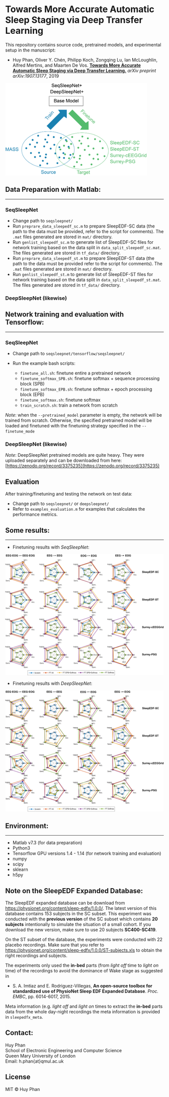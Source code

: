 

# Towards More Accurate Automatic Sleep Staging via Deep Transfer Learning

This repository contains source code, pretrained models, and experimental setup in the manuscript:

- Huy Phan, Oliver Y. Chén, Philipp Koch, Zongqing Lu, Ian McLoughlin, Alfred Mertins, and Maarten De Vos. [__Towards More Accurate Automatic Sleep Staging via Deep Transfer Learning.__](https://arxiv.org/abs/1907.13177) _arXiv preprint arXiv:1907.13177_, 2019

<img src="figure/Sleep_Transfer.png" class="center" alt="Sleep Transfer Learning" width="450"/>

## Data Preparation with Matlab:
-------------

### SeqSleepNet
- Change path to `seqsleepnet/`
- Run `preprare_data_sleepedf_sc.m` to prepare SleepEDF-SC data (the path to the data must be provided, refer to the script for comments). The `.mat` files generated are stored in `mat/` directory.
- Run `genlist_sleepedf_sc.m` to generate list of SleepEDF-SC files for network training based on the data split in  `data_split_sleepedf_sc.mat`. The files generated are stored in `tf_data/` directory.
- Run `preprare_data_sleepedf_st.m` to prepare SleepEDF-ST data (the path to the data must be provided refer to the script for comments). The `.mat` files generated are stored in `mat/` directory.
- Run `genlist_sleepedf_st.m` to generate list of SleepEDF-ST files for network training based on the data split in  `data_split_sleepedf_st.mat`. The files generated are stored in `tf_data/` directory.

### DeepSleepNet (likewise)

## Network training and evaluation with Tensorflow:
-------------
### SeqSleepNet
- Change path to `seqsleepnet/tensorflow/seqsleepnet/`
- Run the example bash scripts:

	- `finetune_all.sh`: finetune entire a pretrained network
	- `finetune_softmax_SPB.sh`: finetune softmax + sequence processing block (SPB)
	- `finetune_softmax_EPB.sh`: finetune  softmax + epoch processing block (EPB)
	- `finetune_softmax.sh`: finetune softmax
	- `train_scratch.sh`: train a network from scratch

_Note_: when the `--pretrained_model` parameter is empty, the network will be trained from scratch. Otherwise, the specified pretrained model will be loaded and finetuned with the finetuning strategy specified in the `--finetune_mode` 
### DeepSleepNet (likewise)

_Note_: DeepSleepNet pretrained models are quite heavy. They were uploaded separately and can be downloaded from here: [https://zenodo.org/record/3375235](https://zenodo.org/record/3375235) 

## Evaluation
After training/finetuning and testing the network on test data:

- Change path to `seqsleepnet/` or `deepsleepnet/`
- Refer to `examples_evaluation.m` for examples that calculates the performance metrics.

## Some results:
-------------
- Finetuning results with _SeqSleepNet_:

![seqsleepnet_results](figure/seqsleepnet_finetuning.png)

- Finetuning results with _DeepSleepNet_:

![deepsleepnet_results](figure/deepsleepnet_finetuning.png)

## Environment:
-------------
- Matlab v7.3 (for data preparation)
- Python3
- Tensorflow GPU versions 1.4 - 1.14  (for network training and evaluation)
- numpy
- scipy
- sklearn
- h5py

## Note on the SleepEDF Expanded Database:

The SleepEDF expanded database can be download from https://physionet.org/content/sleep-edfx/1.0.0/. The latest version of this database contains 153 subjects in the SC subset. This experiment was conducted with the __previous version__ of the SC subset which contains __20 subjects__ intentionally to simulate the situation of a small cohort. If you download the new version, make sure to use 20 subjects __SC400-SC419__.

On the ST subset of the database, the experiments were conducted with 22 placebo recordings. Make sure that you refer to https://physionet.org/content/sleep-edfx/1.0.0/ST-subjects.xls to obtain the right recordings and subjects.

The experiments only used the __in-bed__ parts (from _light off_ time to _light on_ time) of the recordings to avoid the dominance of Wake stage  as suggested in 

- S. A. Imtiaz and E. Rodriguez-Villegas, __An open-source toolbox for standardized use of PhysioNet Sleep EDF Expanded Database__. _Proc. EMBC_, pp. 6014-6017, 2015.

Meta information (e.g. _light off_ and _light on_ times to extract the __in-bed__ parts data from the whole day-night recordings the meta information is provided in `sleepedfx_meta`.

## Contact:

Huy Phan  
School of Electronic Engineering and Computer Science  
Queen Mary University of London  
Email: h.phan{at}qmul.ac.uk  

## License

MIT © Huy Phan
